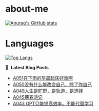 # about-me
[![Anurag's GitHub stats](https://github-readme-stats.vercel.app/api?username=whitewatercn)](https://github.com/anuraghazra/github-readme-stats)

# Languages
[![Top Langs](https://github-readme-stats.vercel.app/api/top-langs/?username=whitewatercn)](https://github.com/anuraghazra/github-readme-stats)

📕 &nbsp;**Latest Blog Posts**
<!-- BLOG-POST-LIST:START -->
- [A051在下雨的早晨起床好难啊](https://blog.whitewater.wang/a051/)
- [A050没有什么能改变自己，除了你自己](https://blog.whitewater.wang/a050/)
- [A049人生是旷野，是轨道，是选择](https://blog.whitewater.wang/a049/)
- [A045蕲春游记](https://blog.whitewater.wang/a045/)
- [A043 GPT只能提高效率，不能代替学习](https://blog.whitewater.wang/a043/)
<!-- BLOG-POST-LIST:END -->
